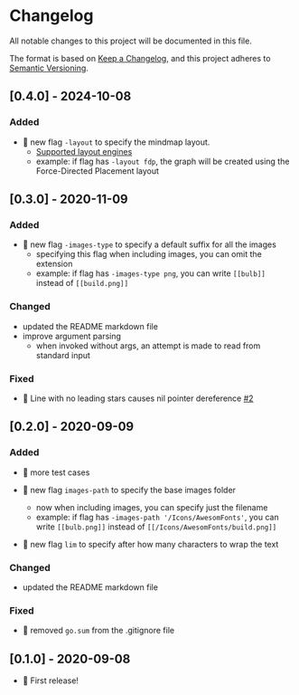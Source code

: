 # Changelog
All notable changes to this project will be documented in this file.

The format is based on [Keep a Changelog](https://keepachangelog.com/en/1.0.0/),
and this project adheres to [Semantic Versioning](https://semver.org/spec/v2.0.0.html).

## [0.4.0] - 2024-10-08
### Added
- 🎉 new flag `-layout` to specify the mindmap layout. 
  - [Supported layout engines](https://graphviz.org/docs/layouts/)
  - example: if flag has `-layout fdp`, the graph will be created using the Force-Directed Placement layout

## [0.3.0] - 2020-11-09
### Added
- 🎉 new flag `-images-type` to specify a default suffix for all the images
  - specifying this flag when including images, you can omit the extension 
  - example: if flag has `-images-type png`, you can write `[[bulb]]` instead of `[[build.png]]`

### Changed
- updated the README markdown file
- improve argument parsing
  - when invoked without args, an attempt is made to read from standard input

### Fixed
- 🐛 Line with no leading stars causes nil pointer dereference [#2](/issues/#2) 

## [0.2.0] - 2020-09-09
### Added
- 📝 more test cases
- 🎉 new flag `images-path` to specify the base images folder
  - now when including images, you can specify just the filename
  - example: if flag has `-images-path '/Icons/AwesomFonts'`, you can write `[[bulb.png]]` instead of `[[/Icons/AwesomFonts/build.png]]`

- 🎉 new flag `lim` to specify after how many characters to wrap the text

### Changed
- updated the README markdown file

### Fixed
- 🐛 removed `go.sum` from the .gitignore file 

## [0.1.0] - 2020-09-08
- 🎉 First release!
